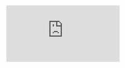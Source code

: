 ![Screenshot](https://screenshotlayer.com/php_helper_scripts/scl_api.php?secret_key=58eafaee474559f9e5a4bdc18dd96b2a&url=https://github.com/mukaschultze)
